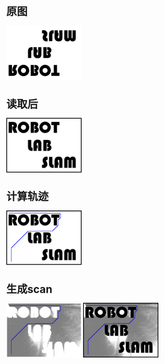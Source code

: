 # 原图

<img src="https://github.com/yaozh16/MySLAMDataGenerater/blob/master/MyDataGenerater/maps/map.bmp" width="200px" />

# 读取后

<img src="https://github.com/yaozh16/MySLAMDataGenerater/blob/master/MyDataGenerater/maps/Reverse.bmp" width="200px" />


# 计算轨迹
<img src="https://github.com/yaozh16/MySLAMDataGenerater/blob/master/MyDataGenerater/maps/WithTrajectory.bmp" width="200px" />


# 生成scan
<img src="https://github.com/yaozh16/MySLAMDataGenerater/blob/master/MyDataGenerater/maps/WithAllRange1.bmp" width="200px" />

<img src="https://github.com/yaozh16/MySLAMDataGenerater/blob/master/MyDataGenerater/maps/WithAllRange2.bmp" width="200px" />

